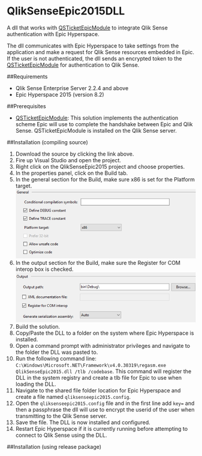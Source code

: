 # QlikSenseEpic2015DLL
A dll that works with [QSTicketEpicModule](https://github.com/eapowertools/QSTicketEpicModule) to integrate Qlik Sense authentication with Epic Hyperspace.

The dll communicates with Epic Hyperspace to take settings from the application and make a request for Qlik Sense resources embedded in Epic.  If the user is not authenticated, the dll sends an encrypted token to the [QSTicketEpicModule](https://github.com/eapowertools/QSTicketEpicModule) for authentication to Qlik Sense.

##Requirements
- Qlik Sense Enterprise Server 2.2.4 and above
- Epic Hyperspace 2015 (version 8.2)

##Prerequisites
- [QSTicketEpicModule](https://github.com/eapowertools/QSTicketEpicModule): This solution implements the authentication scheme Epic will use to complete the handshake between Epic and Qlik Sense.  QSTicketEpicModule is installed on the Qlik Sense server.

##Installation (compiling source)
1. Download the source by clicking the link above.
2. Fire up Visual Studio and open the project.
3. Right click on the QlikSenseEpic2015 project and choose properties.
4. In the properties panel, click on the Build tab.
5. In the general section for the Build, make sure x86 is set for the Platform target.
![Platform Target](./img/1.png)
6. In the output section for the Build, make sure the Register for COM interop box is checked.
![RegisterForCOMInterop](./img/2.png)
7. Build the solution.
8. Copy/Paste the DLL to a folder on the system where Epic Hyperspace is installed.
9. Open a command prompt with administrator privileges and navigate to the folder the DLL was pasted to.
10. Run the following command line: `C:\Windows\Microsoft.NET\Framework\v4.0.30319\regasm.exe QlikSenseEpic2015.dll /tlb /codebase`.  This command will register the DLL in the system registry and create a tlb file for Epic to use when loading the DLL. 
11. Navigate to the shared file folder location for Epic Hyperspace and create a file named `qliksenseepic2015.config`.
12. Open the `qliksenseepic2015.config` file and in the first line add `key=` and then a passphrase the dll will use to encrypt the userid of the user when transmitting to the Qlik Sense server.
13. Save the file.  The DLL is now installed and configured.
14. Restart Epic Hyperspace if it is currently running before attempting to connect to Qlik Sense using the DLL.

##Installation (using release package)
